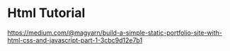 # Html Tutorial
https://medium.com/@magyarn/build-a-simple-static-portfolio-site-with-html-css-and-javascript-part-1-3cbc9d12e7b1